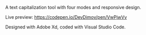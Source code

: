 A text capitalization tool with four modes and responsive design.

Live preview: https://codepen.io/DevDimov/pen/VwPjwVv

Designed with Adobe Xd, coded with Visual Studio Code.
